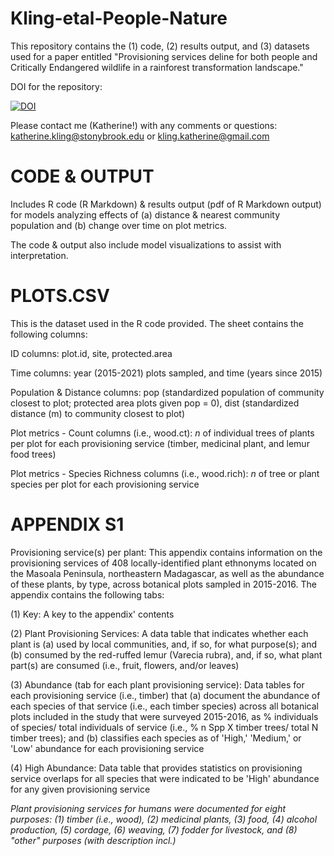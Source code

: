 # Kling-etal-People-Nature
This repository contains the (1) code, (2) results output, and (3) datasets used for a paper entitled "Provisioning services deline for both people and Critically Endangered wildlife in a rainforest transformation landscape."

DOI for the repository: 

<a href="https://zenodo.org/badge/latestdoi/638557972"><img src="https://zenodo.org/badge/638557972.svg" alt="DOI"></a>

Please contact me (Katherine!) with any comments or questions: katherine.kling@stonybrook.edu or kling.katherine@gmail.com 

# CODE & OUTPUT #
Includes R code (R Markdown) & results output (pdf of R Markdown output) for models analyzing effects of (a) distance & nearest community population and (b) change over time on plot metrics.

The code & output also include model visualizations to assist with interpretation.

# PLOTS.CSV #
This is the dataset used in the R code provided. The sheet contains the following columns:

ID columns: plot.id, site, protected.area

Time columns: year (2015-2021) plots sampled, and time (years since 2015)

Population & Distance columns: pop (standardized population of community closest to plot; protected area plots given pop = 0), dist (standardized distance (m) to community closest to plot)

Plot metrics - Count columns (i.e., wood.ct): _n_ of individual trees of plants per plot for each provisioning service (timber, medicinal plant, and lemur food trees)

Plot metrics - Species Richness columns (i.e., wood.rich): _n_ of tree or plant species per plot for each provisioning service

# APPENDIX S1 #
Provisioning service(s) per plant:
This appendix contains information on the provisioning services of 408 locally-identified plant ethnonyms located on the Masoala Peninsula, northeastern Madagascar, as well as the abundance of these plants, by type, across botanical plots sampled in 2015-2016. The appendix contains the following tabs:

(1) Key: A key to the appendix' contents

(2) Plant Provisioning Services: A data table that indicates whether each plant is (a) used by local communities, and, if so, for what purpose(s); and (b) consumed by the red-ruffed lemur (Varecia rubra), and, if so, what plant part(s) are consumed (i.e., fruit, flowers, and/or leaves)

(3) Abundance (tab for each plant provisioning service): Data tables for each provisioning service (i.e., timber) that (a) document the abundance of each species of that service (i.e., each timber species) across all botanical plots included in the study that were surveyed 2015-2016, as % individuals of species/ total individuals of service (i.e., % n Spp X timber trees/ total N timber trees); and (b) classifies each species as of 'High,' 'Medium,' or 'Low' abundance for each provisioning service

(4) High Abundance: Data table that provides statistics on provisioning service overlaps for all species that were indicated to be 'High' abundance for any given provisioning service

_Plant provisioning services for humans were documented for eight purposes: (1) timber (i.e., wood), (2) medicinal plants, (3) food, (4) alcohol production, (5) cordage, (6) weaving, (7) fodder for livestock, and (8) "other" purposes (with description incl.)_

